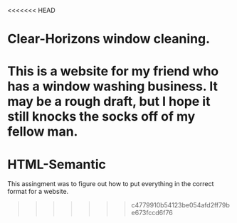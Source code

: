 <<<<<<< HEAD
# Clear-Horizons window cleaning. 
This is a website for my friend who has a window washing business. It may be a rough draft, but I hope it
still knocks the socks off of my fellow man.
=======
# HTML-Semantic 
This assingment was to figure out how to put everything in the correct format for a website.
>>>>>>> c4779910b54123be054afd2ff79be673fccd6f76
